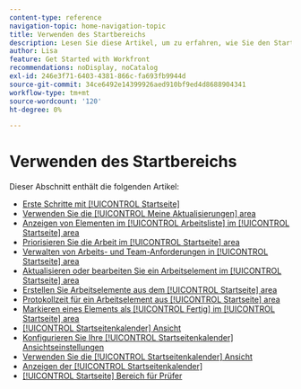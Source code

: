 ```yaml
---
content-type: reference
navigation-topic: home-navigation-topic
title: Verwenden des Startbereichs
description: Lesen Sie diese Artikel, um zu erfahren, wie Sie den Startbereich in Adobe Workfront verwenden.
author: Lisa
feature: Get Started with Workfront
recommendations: noDisplay, noCatalog
exl-id: 246e3f71-6403-4381-866c-fa693fb9944d
source-git-commit: 34ce6492e14399926aed910bf9ed4d8688904341
workflow-type: tm+mt
source-wordcount: '120'
ht-degree: 0%

---
```


# Verwenden des Startbereichs

Dieser Abschnitt enthält die folgenden Artikel:

* [Erste Schritte mit [!UICONTROL Startseite]](../../../workfront-basics/using-home/using-the-home-area/get-started-with-home.md)
* [Verwenden Sie die [!UICONTROL Meine Aktualisierungen] area](../../../workfront-basics/using-home/using-the-home-area/my-updates-area.md)
* [Anzeigen von Elementen im [!UICONTROL Arbeitsliste] im [!UICONTROL Startseite] area](../../../workfront-basics/using-home/using-the-home-area/display-items-in-home-work-list.md)
* [Priorisieren Sie die Arbeit im [!UICONTROL Startseite] area](../../../workfront-basics/using-home/using-the-home-area/prioritize-work-in-home.md)
* [Verwalten von Arbeits- und Team-Anforderungen in [!UICONTROL Startseite] area](../../../workfront-basics/using-home/using-the-home-area/manage-work-and-team-requests-home.md)
* [Aktualisieren oder bearbeiten Sie ein Arbeitselement im [!UICONTROL Startseite] area](../../../workfront-basics/using-home/using-the-home-area/update-and-edit-work-item-home.md)
* [Erstellen Sie Arbeitselemente aus dem [!UICONTROL Startseite] area](../../../workfront-basics/using-home/using-the-home-area/create-work-items-in-home.md)
* [Protokollzeit für ein Arbeitselement aus [!UICONTROL Startseite] area](../../../workfront-basics/using-home/using-the-home-area/log-time-on-work-item-in-home.md)
* [Markieren eines Elements als [!UICONTROL Fertig] im [!UICONTROL Startseite] area](../../../workfront-basics/using-home/using-the-home-area/mark-item-done-in-home.md)
* [[!UICONTROL Startseitenkalender] Ansicht](../../../workfront-basics/using-home/using-the-home-area/home-calendar-view.md)
* [Konfigurieren Sie Ihre [!UICONTROL Startseitenkalender] Ansichtseinstellungen](../../../workfront-basics/using-home/using-the-home-area/configure-home-calendar-view.md)
* [Verwenden Sie die [!UICONTROL Startseitenkalender] Ansicht](../../../workfront-basics/using-home/using-the-home-area/use-home-calendar-view.md)
* [Anzeigen der [!UICONTROL Startseitenkalender]](../../../workfront-basics/using-home/using-the-home-area/view-home-calendar.md)
* [[!UICONTROL Startseite] Bereich für Prüfer](../../../workfront-basics/using-home/using-the-home-area/home-for-reviewers.md)
